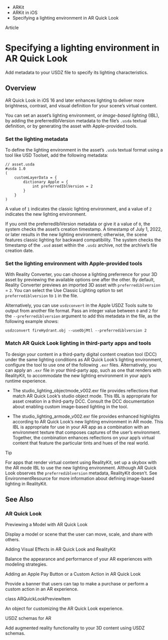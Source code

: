 

- ARKit
- ARKit in iOS
-  Specifying a lighting environment in AR Quick Look 

Article

# Specifying a lighting environment in AR Quick Look

Add metadata to your USDZ file to specify its lighting characteristics.

## Overview

AR Quick Look in iOS 16 and later enhances lighting to deliver more brightness, contrast, and visual definition for your scene’s virtual content.

You can set an asset’s lighting environment, or *image-based lighting* (IBL), by adding the preferredIblVersion metadata to the file’s `.usda` textual definition, or by generating the asset with Apple-provided tools.

### Set the lighting metadata

To define the lighting environment in the asset’s `.usda` textual format using a tool like USD Toolset, add the following metadata:

```
// asset.usda
#usda 1.0
(
    customLayerData = {
        dictionary Apple = {
            int preferredIblVersion = 2
        }
    }
)
```

A value of `1` indicates the classic lighting environment, and a value of `2` indicates the new lighting environment.

If you omit the preferredIblVersion metadata or give it a value of `0`, the system checks the asset’s creation timestamp. A timestamp of July 1, 2022, or later results in the new lighting environment; otherwise, the scene features classic lighting for backward compatibility. The system checks the timestamp of the `.usd` asset within the `.usdz` archive, not the archive’s file creation date.

### Set the lighting environment with Apple-provided tools

With Reality Converter, you can choose a lighting preferrence for your 3D asset by previewing the available options one after the other. By default, Reality Converter previews an imported 3D asset with `preferrediblversion` = `2`. You can select the Use Classic Lighting option to set `preferrediblversion` to `1` in the file.

Alternatively, you can use `usdzconvert` in the Apple USDZ Tools suite to output from another file format. Pass an integer value between `0` and `2` for the `--preferrediblversion` argument to add this metadata in the file, as the following example shows:

```
usdzconvert fireHydrant.obj --useObjMtl --preferrediblversion 2 
```

### Match AR Quick Look lighting in third-party apps and tools

To design your content in a third-party digital content creation tool (DCC) under the same lighting conditions as AR Quick Look’s lighting environment, configure the tool to use one of the following `.exr` files. Alternatively, you can apply an `.exr` file in your third-party app, such as one that renders with RealityKit, to accommodate the new lighting environment in your app’s runtime experience.

- The studio_lighting_objectmode_v002.exr file provides reflections that match AR Quick Look’s studio object mode. This IBL is appropriate for asset creation in a third-party DCC. Consult the DCC documentation about enabling custom image-based lighting in the tool.

- The studio_lighting_armode_v002.exr file provides enhanced highlights according to AR Quick Look’s new lighting environment in AR mode. This IBL is appropriate for use in your AR app as a combination with an environment texture that composes captures of the user’s environment. Together, the combination enhances reflections on your app’s virtual content that feature the particular tints and hues of the real world.

Tip

For apps that render virtual content using RealityKit, set up a skybox with the AR mode IBL to use the new lighting environment. Although AR Quick Look observes the `preferrediblversion` metadata, RealityKit doesn’t. See EnvironmentResource for more information about defining image-based lighting in RealityKit.

## See Also

### AR Quick Look

Previewing a Model with AR Quick Look

Display a model or scene that the user can move, scale, and share with others.

Adding Visual Effects in AR Quick Look and RealityKit

Balance the appearance and performance of your AR experiences with modeling strategies.

Adding an Apple Pay Button or a Custom Action in AR Quick Look

Provide a banner that users can tap to make a purchase or perform a custom action in an AR experience.

class ARQuickLookPreviewItem

An object for customizing the AR Quick Look experience.

USDZ schemas for AR

Add augmented reality functionality to your 3D content using USDZ schemas.

